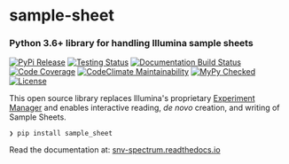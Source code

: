 # sample-sheet

### Python 3.6+ library for handling Illumina sample sheets


[![PyPi Release](https://badge.fury.io/py/sample_sheet.svg)](https://badge.fury.io/py/sample_sheet)
[![Testing Status](https://travis-ci.org/clintval/sample-sheet.svg?branch=master)](https://travis-ci.org/clintval/sample-sheet)
[![Documentation Build Status](https://readthedocs.org/projects/snv-spectrum/badge/?version=latest)](https://snv-spectrum.readthedocs.io/en/latest/?badge=latest)
[![Code Coverage](https://codecov.io/gh/clintval/sample-sheet/branch/master/graph/badge.svg)](https://codecov.io/gh/clintval/sample-sheet)
[![CodeClimate Maintainability](https://api.codeclimate.com/v1/badges/80b4ce92cc622e857c79/maintainability)](https://codeclimate.com/github/clintval/sample-sheet/maintainability)
[![MyPy Checked](http://www.mypy-lang.org/static/mypy_badge.svg)](http://mypy-lang.org/)
[![License](https://img.shields.io/pypi/l/sample-sheet.svg)](https://github.com/clintval/sample-sheet/blob/master/LICENSE)

This open source library replaces Illumina's proprietary [Experiment Manager](https://support.illumina.com/sequencing/sequencing_software/experiment_manager.html) and enables interactive reading, _de novo_ creation, and writing of Sample Sheets.

```
❯ pip install sample_sheet
```

Read the documentation at: [snv-spectrum.readthedocs.io](http://snv-spectrum.readthedocs.io/en/latest/)
